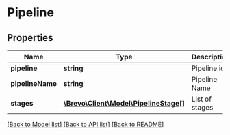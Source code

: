 # Pipeline

## Properties
Name | Type | Description | Notes
------------ | ------------- | ------------- | -------------
**pipeline** | **string** | Pipeline id | [optional] 
**pipelineName** | **string** | Pipeline Name | [optional] 
**stages** | [**\Brevo\Client\Model\PipelineStage[]**](PipelineStage.md) | List of stages | [optional] 

[[Back to Model list]](../../README.md#documentation-for-models) [[Back to API list]](../../README.md#documentation-for-api-endpoints) [[Back to README]](../../README.md)


